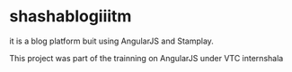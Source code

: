 # shashablogiiitm

it is a blog platform buit using AngularJS and Stamplay. 

This project was part of the trainning on AngularJS under VTC internshala
